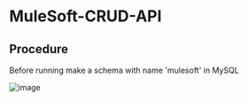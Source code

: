 # MuleSoft-CRUD-API

## Procedure

Before running make a schema with name 'mulesoft' in MySQL

![image](https://user-images.githubusercontent.com/82468713/196174279-98dc0886-b08e-4674-a1a8-f5588fcb50be.png)
